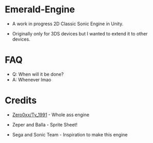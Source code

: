 # Emerald-Engine


* A work in progress 2D Classic Sonic Engine in Unity.

* Originally only for 3DS devices but I wanted to extend it to other devices.

# FAQ

* Q: When will it be done?
* A: Whenever lmao

# Credits

* [Zero0xx/Ty_1991](https://twitter.com/snesfx) - Whole ass engine

* Zeper and Balla - Sprite Sheet!

* Sega and Sonic Team - Inspiration to make this engine
